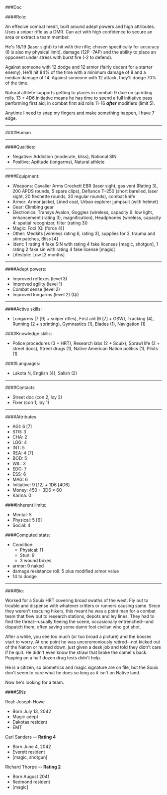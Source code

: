 ###Doc

####Role:

An effecive combat medit, built around adept powers and high attributes. Uses a sniper rifle as a DMR. Can act with high confidence to secure an area or extract a team member. 

He's 18/19 (laser sight) to hit with the rifle; chosen specifically for accuracy (6 is also my physical limit), damage (12P -7AP) and the ability to place an opponent under stress with burst fire (-2 to defend).

Against someone with 12 dodge and 12 armor (fairly decent for a starter enemy), He'll hit 84% of the time with a minimum damage of 8 and a median damage of 14. Against someone with 12 attack, they'll dodge 70% of the time.

Natural athlete supports getting to places in combat: 9 dice on sprinting rolls. 13 + 4D6 initiative means he has time to spend a full initiative pass performing first aid; in combat first aid rolls 11-16 ***after*** modifiers (limit 5).

Anytime I need to snap my fingers and make something happen, I have 7 edge.

____
####Human

____
####Qualities:

- Negative: Addiction (moderate, bliss), National SIN
- Positive: Aptitude (longarms), Natural athlete

____
####Equipment:


- Weapons: Cavalier Arms Crockett EBR (laser sight, gas vent (Rating 3), 200 APDS rounds, 5 spare clips), Defiance T–250 (short barelled, laser sight, 20 flechette rounds, 20 regular rounds), combat knife
- Armor: Armor jacket, Lined coat, Urban explorer jumpsuit (with helmet)
- Gear: Climbing gear
- Electronics: Transys Avalon, Goggles (wireless, capacity 6: low light, enhancement (rating 3), magnification), Headphones (wireless, capacity 4: spatial recognizer, filter (rating 3))
- Magic: Foci [Qi (force 4)]
- Other: Medkits [wireless rating 6, rating 3], supplies for 3, trauma and stim patches, Bliss [4]
- Ident: 1 rating 4 fake SIN with rating 4 fake licenses [magic, shotgun], 1 rating 2 fake sin with rating 4 fake license [magic]
- Lifestyle: Low [3 months]

____
####Adept powers:

- Improved reflexes (level 3)
- Improved agility (level 1)
- Combat sense (level 2)
- Improved longarms (level 2) (Qi)

____
####Active skills:

- Longarms (7 [9] + sniper rifles), First aid (6 [7] + GSW), Tracking (4), Running (2 + sprinting), Gymnastics (1), Blades (1), Navigation (1)

####Knowledge skills:

- Police procedures (3 + HRT), Research labs (2 + Souix), Sprawl life (2 + street docs), Street drugs (1), Native American Nation politics (1), Pilots (1)

####Languages:

- Lakota N, English (4), Salish (2)

____
####Contacts

- Street doc (con 2, loy 2)
- Fixer (con 1, loy 1)

____
####Attributes

- AGI: 6 [7]
- STR: 3
- CHA: 2
- LOG: 4
- INT: 5
- REA: 4 [7]
- BOD: 5
- WIL: 3
- EDG: 7
- ESS: 6
- MAG: 6
- Initiative: 9 [12] + 1D6 [4D6]
- Money: 450 + 3D6 * 60 
- Karma: 0

####Inherent limits:

- Mental: 5
- Physical: 5 [6]
- Social: 4

####Computed stats:

- Condition:
	- Physical: 11
	- Stun: 9
	- 3 wound boxes
- armor: 0 naked
- damage resistance roll: 5 plus modified armor value
- 14 to dodge

____
####Bio:

Worked for a Souix HRT covering broad swaths of the west. Fly out to trouble and dispense with whatever critters or runners causing same. Since they weren't rescuing hikers, this meant he was a point man for a combat team that flew out to research stations, depots and ley lines. They had to find the threat--usually fleeing the scene, occasionally entrenched--and dispatch them, often saving some damn fool civilian who got shot. 

After a while, you see too much (or too broad a picture) and the bosses start to worry. At one point he was unceremoniously retired--not kicked out of the Nation or hunted down, just given a desk job and told they didn't care if he quit. He didn't even know the straw that broke the camel's back. Popping on a half dozen drug tests didn't help.

He is a citizen, so biometrics and magic signature are on file, but the Souix don't seem to care what he does so long as it isn't on Native land. 

Now he's looking for a team.

####SINs

Real: Joseph Howe
* Born July 13, 2042
* Magic adept
* Dakotas resident
* EMT

Carl Sanders -- **Rating 4**
* Born June 4, 2042
* Everett resident
* [magic, shotgun]

Richard Thorpe -- **Rating 2**
* Born August 2041
* Redmond resident
* [magic]
